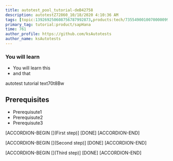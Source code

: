 ```yaml
---
title: autotest_pool_tutorial-deB42758
description: autotestZ72860_10/18/2020 4:10:36 AM
tags: [topic:139269250608756787992873,products:tech/73554900100700000996,tutorial:experience/advanced]
primary_tag: tutorial:product/sapHana
time: 761
author_profile: https://github.com/ksAutotests
author_name: ksAutotests
---
```

### You will learn
- You will learn this
- and that

autotest tutorial text70t8Bw

## Prerequisites
- Prerequisute1
- Prerequisute2
- Prerequisute3

[ACCORDION-BEGIN [](First step)]
[DONE]
[ACCORDION-END]

[ACCORDION-BEGIN [](Second step)]
[DONE]
[ACCORDION-END]

[ACCORDION-BEGIN [](Third step)]
[DONE]
[ACCORDION-END]

